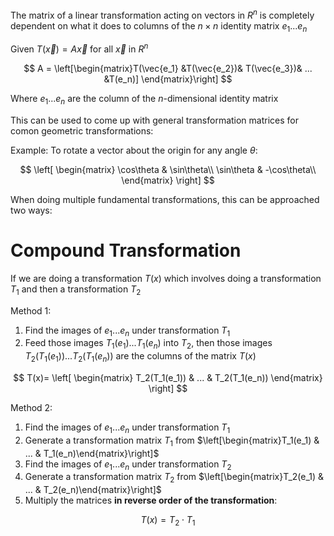 The matrix of a linear transformation acting on vectors in $R^n$ is completely dependent on what it does to columns of the $n \times n$ identity matrix $e_1 ...e_n$

Given $T(\vec{x}) = A\vec{x}$  for all $\vec{x}$ in $R^n$

$$
A = \left[\begin{matrix}T(\vec{e_1} &T(\vec{e_2})& T(\vec{e_3})& ... &T(e_n)]
\end{matrix}\right]
$$

Where $e_1 ... e_n$ are the column of the $n$-dimensional identity matrix

This can be used to come up with general transformation matrices for comon geometric transformations:

Example: To rotate a vector about the origin for any angle $\theta$:

$$
\left[
\begin{matrix}
\cos\theta & \sin\theta\\
\sin\theta & -\cos\theta\\
\end{matrix}
\right]
$$

When doing multiple fundamental transformations, this can be approached two ways:

# Compound Transformation

If we are doing a transformation $T(x)$ which involves doing a transformation $T_1$ and then a transformation $T_2$

Method 1: 
1. Find the images of $e_1...e_n$ under transformation $T_1$
2. Feed those images $T_1(e_1)...T_1(e_n)$ into $T_2$, then those images $T_2(T_1(e_1))...T_2(T_1(e_n))$ are the columns of the matrix $T(x)$

$$
T(x)=
\left[
\begin{matrix}
T_2(T_1(e_1)) & ... & T_2(T_1(e_n))
\end{matrix}
\right]
$$

Method 2:
1. Find the images of $e_1...e_n$ under transformation $T_1$
2. Generate a transformation matrix $T_1$ from $\left[\begin{matrix}T_1(e_1) & ... & T_1(e_n)\end{matrix}\right]$
3. Find the images of $e_1...e_n$ under transformation $T_2$
2. Generate a transformation matrix $T_2$ from $\left[\begin{matrix}T_2(e_1) & ... & T_2(e_n)\end{matrix}\right]$
4. Multiply the matrices **in reverse order of the transformation**:

$$
T(x) = T_2 \cdot T_1
$$